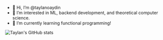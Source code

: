 - 👋 Hi, I’m @taylanoaydin
- 👀 I’m interested in ML, backend development, and theoretical computer science.
- 🌱 I’m currently learning functional programming!

![Taylan's GitHub stats](https://github-readme-stats.vercel.app/api?username=taylanoaydin&show_icons=true&theme=radical)
<!---
taylanoaydin/taylanoaydin is a ✨ special ✨ repository because its `README.md` (this file) appears on your GitHub profile.
You can click the Preview link to take a look at your changes.
--->
